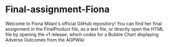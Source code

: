 # Final-assignment-Fiona

Welcome to Fiona Milani's official GitHub repository!
You can find her final assignment in the FinalProduct file, 
as a text file, or directly open the HTML file by opening the v1 release,
which codes for a Bubble Chart displaying Adverse Outcomes from the AOPWiki
